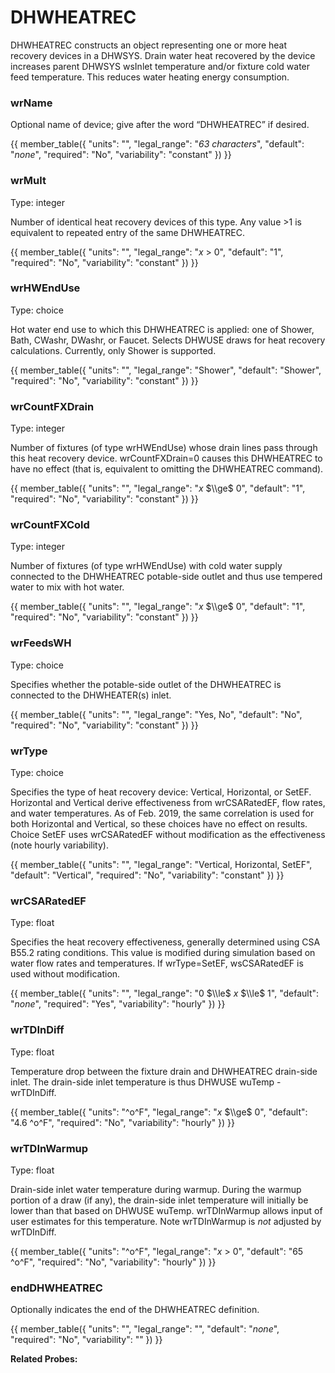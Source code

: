 # DHWHEATREC

DHWHEATREC constructs an object representing one or more heat recovery devices in a DHWSYS. Drain water heat recovered by the device increases parent DHWSYS wsInlet temperature and/or fixture cold water feed temperature.  This reduces water heating energy consumption.

### wrName

Optional name of device; give after the word “DHWHEATREC” if desired.

{{
  member_table({
    "units": "",
    "legal_range": "*63 characters*", 
    "default": "*none*",
    "required": "No",
    "variability": "constant" 
  })
}}

### wrMult

Type: integer

Number of identical heat recovery devices of this type. Any value >1 is equivalent to repeated entry of the same DHWHEATREC.

{{
  member_table({
    "units": "",
    "legal_range": "*x* $>$ 0", 
    "default": "1",
    "required": "No",
    "variability": "constant" 
  })
}}

### wrHWEndUse

Type: choice

Hot water end use to which this DHWHEATREC is applied: one of Shower, Bath, CWashr, DWashr, or Faucet.  Selects DHWUSE draws for heat recovery calculations.  Currently, only Shower is supported.


{{
  member_table({
    "units": "",
    "legal_range": "Shower", 
    "default": "Shower",
    "required": "No",
    "variability": "constant" 
  })
}}

### wrCountFXDrain

Type: integer

  Number of fixtures (of type wrHWEndUse) whose drain lines pass through this heat recovery device.  wrCountFXDrain=0 causes this DHWHEATREC to have no effect (that is, equivalent to omitting the DHWHEATREC command).

{{
  member_table({
    "units": "",
    "legal_range": "*x* $\\ge$ 0", 
    "default": "1",
    "required": "No",
    "variability": "constant" 
  })
}}

### wrCountFXCold

Type: integer

  Number of fixtures (of type wrHWEndUse) with cold water supply connected to the DHWHEATREC potable-side outlet and thus use tempered water to mix with hot water.

{{
  member_table({
    "units": "",
    "legal_range": "*x* $\\ge$ 0", 
    "default": "1",
    "required": "No",
    "variability": "constant" 
  })
}}

### wrFeedsWH

Type: choice

Specifies whether the potable-side outlet of the DHWHEATREC is connected to the DHWHEATER(s) inlet.

{{
  member_table({
    "units": "",
    "legal_range": "Yes, No", 
    "default": "No",
    "required": "No",
    "variability": "constant" 
  })
}}

### wrType

Type: choice

Specifies the type of heat recovery device: Vertical, Horizontal, or SetEF.  Horizontal and Vertical derive effectiveness from wrCSARatedEF, flow rates, and water temperatures.  As of Feb. 2019, the same correlation is used for both Horizontal and Vertical, so these choices have no effect on results.  Choice SetEF uses wrCSARatedEF without modification as the effectiveness (note hourly variability).

{{
  member_table({
    "units": "",
    "legal_range": "Vertical, Horizontal, SetEF", 
    "default": "Vertical",
    "required": "No",
    "variability": "constant" 
  })
}}

### wrCSARatedEF

Type: float

Specifies the heat recovery effectiveness, generally determined using CSA B55.2 rating conditions.  This value is modified during simulation based on water flow rates and temperatures.  If wrType=SetEF, wsCSARatedEF is used without modification.

{{
  member_table({
    "units": "",
    "legal_range": "0 $\\le$ *x* $\\le$ 1", 
    "default": "*none*",
    "required": "Yes",
    "variability": "hourly" 
  })
}}

### wrTDInDiff

Type: float

Temperature drop between the fixture drain and DHWHEATREC drain-side inlet.  The drain-side inlet temperature is thus DHWUSE wuTemp - wrTDInDiff.

{{
  member_table({
    "units": "^o^F",
    "legal_range": "*x* $\\ge$ 0", 
    "default": "4.6 ^o^F",
    "required": "No",
    "variability": "hourly" 
  })
}}

### wrTDInWarmup

Type: float

Drain-side inlet water temperature during warmup.  During the warmup portion of a draw (if any), the drain-side inlet temperature will initially be lower than that based on DHWUSE wuTemp.  wrTDInWarmup allows input of user estimates for this temperature.  Note wrTDInWarmup is *not* adjusted by wrTDInDiff.

{{
  member_table({
    "units": "^o^F",
    "legal_range": "*x* $>$ 0", 
    "default": "65 ^o^F",
    "required": "No",
    "variability": "hourly" 
  })
}}

### endDHWHEATREC

Optionally indicates the end of the DHWHEATREC definition.

{{
  member_table({
    "units": "",
    "legal_range": "", 
    "default": "*none*",
    "required": "No",
    "variability": "" 
  })
}}

**Related Probes:**
